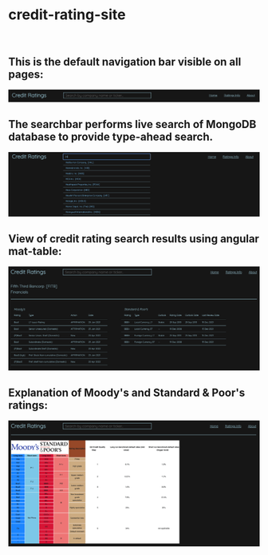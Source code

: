# credit-rating-site

<br />

## This is the default navigation bar visible on all pages:

<img src="/example-images/basic.png" alt="Default navbar">
<br />

## The searchbar performs live search of MongoDB database to provide type-ahead search.

<img src="/example-images/typeAheadSearch.png" alt="Type-ahead search demo">
<br />

## View of credit rating search results using angular mat-table:

<img src="/example-images/results.png" alt="Credit rating search results view">
<br />

## Explanation of Moody's and Standard & Poor's ratings:

<img src="/example-images/ratingsExplanation.png" alt="Chart explaining how to compare ratings between different agencies">
